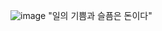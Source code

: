 ![image](https://user-images.githubusercontent.com/81007362/150152895-0a5f4f93-5187-4f21-8007-8d8920ad9bb7.png)
"일의 기쁨과 슬픔은 돈이다"

